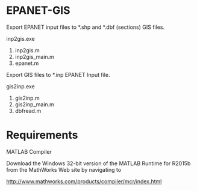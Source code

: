 EPANET-GIS
==========

Export EPANET input files to *.shp and *.dbf (sections) GIS files.

inp2gis.exe

1. inp2gis.m 
2. inp2gis_main.m 
3. epanet.m

Export GIS files to *.inp EPANET Input file.

gis2inp.exe

1. gis2inp.m 
2. gis2inp_main.m 
3. dbfread.m


Requirements
============

MATLAB Compiler

Download the Windows 32-bit version of the MATLAB Runtime for R2015b 
from the MathWorks Web site by navigating to

   http://www.mathworks.com/products/compiler/mcr/index.html
   
